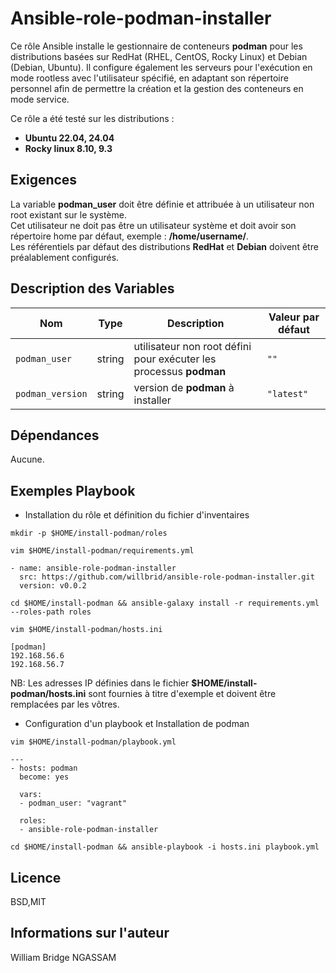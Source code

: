 Ansible-role-podman-installer
=========

Ce rôle Ansible installe le gestionnaire de conteneurs **podman** pour les distributions basées sur RedHat (RHEL, CentOS, Rocky Linux) et Debian (Debian, Ubuntu). Il configure également les serveurs pour l'exécution en mode rootless avec l'utilisateur spécifié, en adaptant son répertoire personnel afin de permettre la création et la gestion des conteneurs en mode service.

Ce rôle a été testé sur les distributions :
- **Ubuntu 22.04, 24.04**
- **Rocky linux 8.10, 9.3**

Exigences
------------

La variable **podman_user** doit être définie et attribuée à un utilisateur non root existant sur le système. <br>
Cet utilisateur ne doit pas être un utilisateur système et doit avoir son répertoire home par défaut, exemple : **/home/username/**. <br>
Les référentiels par défaut des distributions **RedHat** et **Debian** doivent être préalablement configurés.

Description des Variables
--------------

|Nom|Type|Description|Valeur par défaut|
|---|----|-----------|-----------------|
`podman_user`|string|utilisateur non root défini pour exécuter les processus **podman**|`""`
`podman_version`|string|version de **podman** à installer|`"latest"`

Dépendances
------------

Aucune.

Exemples Playbook
----------------

- Installation du rôle et définition du fichier d'inventaires

```
mkdir -p $HOME/install-podman/roles
```

```
vim $HOME/install-podman/requirements.yml
```

```
- name: ansible-role-podman-installer
  src: https://github.com/willbrid/ansible-role-podman-installer.git
  version: v0.0.2
```

```
cd $HOME/install-podman && ansible-galaxy install -r requirements.yml --roles-path roles
```

```
vim $HOME/install-podman/hosts.ini
```

```
[podman]
192.168.56.6
192.168.56.7
```

NB: Les adresses IP définies dans le fichier **$HOME/install-podman/hosts.ini** sont fournies à titre d'exemple et doivent être remplacées par les vôtres.

- Configuration d'un playbook et Installation de podman

```
vim $HOME/install-podman/playbook.yml
```

```
---
- hosts: podman
  become: yes

  vars:
  - podman_user: "vagrant"

  roles:
  - ansible-role-podman-installer
```

```
cd $HOME/install-podman && ansible-playbook -i hosts.ini playbook.yml
```

Licence
-------

BSD,MIT

Informations sur l'auteur
------------------

William Bridge NGASSAM
